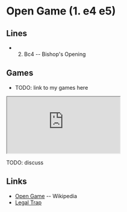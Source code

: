 Open Game (1. e4 e5)
================================================================================

Lines
--------------------------------------------------------------------------------

-   2. Bc4  -- Bishop's Opening

<!---
<iframe border="0" frameborder="0" allowtransparency="true" width="550" height="600" src="http://www.chess.com/emboard?id=2657974"></iframe>
-->


Games
--------------------------------------------------------------------------------

-   TODO: link to my games here

<iframe src="http://www.chess.com/emboard?id=2657974"></iframe>

TODO: discuss


Links
--------------------------------------------------------------------------------

-   [Open Game](https://en.wikipedia.org/wiki/Open_Game) -- Wikipedia
-   [Legal Trap](https://en.wikipedia.org/wiki/L%C3%A9gal_Trap)


